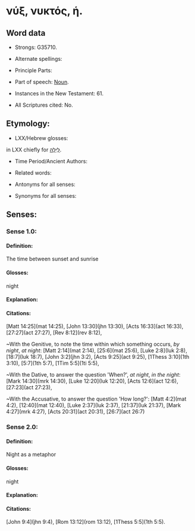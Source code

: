 # νύξ, νυκτός, ἡ.

<!-- Status: S2=NeedsReview -->
<!-- Lexica used for edits: BDAG, LN, BN, A-S  -->

## Word data

* Strongs: G35710.

* Alternate spellings:

* Principle Parts: 

* Part of speech: 
[Noun](http://ugg.readthedocs.io/en/latest/noun.html).


* Instances in the New Testament: 61.

* All Scriptures cited: No.

## Etymology: 


* LXX/Hebrew glosses: 

in LXX chiefly for [לַיְלָה](//en-uhal/H3915).

* Time Period/Ancient Authors: 

* Related words: 

* Antonyms for all senses:

* Synonyms for all senses: 


## Senses:

### Sense  1.0: 

#### Definition: 
The time between sunset and sunrise

#### Glosses: 
night

#### Explanation: 
#### Citations: 
[Matt 14:25](mat 14:25), [John 13:30](jhn 13:30), [Acts 16:33](act 16:33), [27:27](act 27:27), [Rev 8:12](rev 8:12),

~With the Genitive, to note the time within which something occurs, *by night*, *at night*:  [Matt 2:14](mat 2:14), [25:6](mat 25:6), [Luke 2:8](luk 2:8), [18:7](luk 18:7), [John 3:2](jhn 3:2), [Acts 9:25](act 9:25), [1Thess 3:10](1th 3:10), [5:7](1th 5:7), [1Tim 5:5](1ti 5:5),

~With the Dative, to answer the question 'When?', *at night*, *in the night*: [Mark 14:30](mrk 14:30), [Luke 12:20](luk 12:20), [Acts 12:6](act 12:6), [27:23](act 27:23),

~With the Accusative, to answer the question 'How long?': [Matt 4:2](mat 4:2), [12:40](mat 12:40), [Luke 2:37](luk 2:37), [21:37](luk 21:37), [Mark 4:27](mrk 4:27), [Acts 20:31](act 20:31), [26:7](act 26:7)




### Sense  2.0: 

#### Definition: 
Night as a metaphor 

#### Glosses: 
night 

#### Explanation: 

#### Citations: 
[John 9:4](jhn 9:4), [Rom 13:12](rom 13:12), [1Thess 5:5](1th 5:5).

